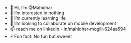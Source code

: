 - 👋 Hi, I’m @Mahidhar
- 👀 I’m interested in nothing
- 🌱 I’m currently learning life
- 💞️ I’m looking to collaborate on mobile development
- 📫 reach me on linkedin - in/mahidhar-mogili-624aa594
- ⚡ Fun fact: No fun but sweeet

<!---
CallMeMahi/CallMeMahi is a ✨ special ✨ repository because its `README.md` (this file) appears on your GitHub profile.
You can click the Preview link to take a look at your changes.
--->
